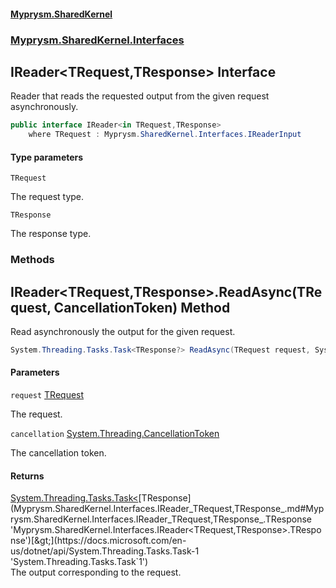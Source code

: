 #### [Myprysm.SharedKernel](index.md 'index')
### [Myprysm.SharedKernel.Interfaces](index.md#Myprysm.SharedKernel.Interfaces 'Myprysm.SharedKernel.Interfaces')

## IReader<TRequest,TResponse> Interface

Reader that reads the requested output from the given request asynchronously.

```csharp
public interface IReader<in TRequest,TResponse>
    where TRequest : Myprysm.SharedKernel.Interfaces.IReaderInput
```
#### Type parameters

<a name='Myprysm.SharedKernel.Interfaces.IReader_TRequest,TResponse_.TRequest'></a>

`TRequest`

The request type.

<a name='Myprysm.SharedKernel.Interfaces.IReader_TRequest,TResponse_.TResponse'></a>

`TResponse`

The response type.
### Methods

<a name='Myprysm.SharedKernel.Interfaces.IReader_TRequest,TResponse_.ReadAsync(TRequest,System.Threading.CancellationToken)'></a>

## IReader<TRequest,TResponse>.ReadAsync(TRequest, CancellationToken) Method

Read asynchronously the output for the given request.

```csharp
System.Threading.Tasks.Task<TResponse?> ReadAsync(TRequest request, System.Threading.CancellationToken cancellation=default(System.Threading.CancellationToken));
```
#### Parameters

<a name='Myprysm.SharedKernel.Interfaces.IReader_TRequest,TResponse_.ReadAsync(TRequest,System.Threading.CancellationToken).request'></a>

`request` [TRequest](Myprysm.SharedKernel.Interfaces.IReader_TRequest,TResponse_.md#Myprysm.SharedKernel.Interfaces.IReader_TRequest,TResponse_.TRequest 'Myprysm.SharedKernel.Interfaces.IReader<TRequest,TResponse>.TRequest')

The request.

<a name='Myprysm.SharedKernel.Interfaces.IReader_TRequest,TResponse_.ReadAsync(TRequest,System.Threading.CancellationToken).cancellation'></a>

`cancellation` [System.Threading.CancellationToken](https://docs.microsoft.com/en-us/dotnet/api/System.Threading.CancellationToken 'System.Threading.CancellationToken')

The cancellation token.

#### Returns
[System.Threading.Tasks.Task&lt;](https://docs.microsoft.com/en-us/dotnet/api/System.Threading.Tasks.Task-1 'System.Threading.Tasks.Task`1')[TResponse](Myprysm.SharedKernel.Interfaces.IReader_TRequest,TResponse_.md#Myprysm.SharedKernel.Interfaces.IReader_TRequest,TResponse_.TResponse 'Myprysm.SharedKernel.Interfaces.IReader<TRequest,TResponse>.TResponse')[&gt;](https://docs.microsoft.com/en-us/dotnet/api/System.Threading.Tasks.Task-1 'System.Threading.Tasks.Task`1')  
The output corresponding to the request.